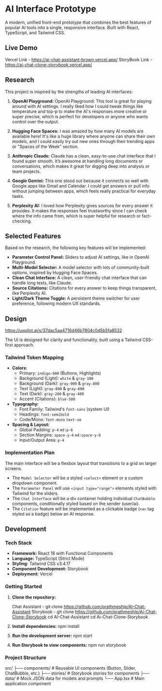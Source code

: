 # AI Interface Prototype

A modern, unified front-end prototype that combines the best features of popular AI tools into a single, responsive interface. Built with React, TypeScript, and Tailwind CSS.

## Live Demo

Vercel Link - https://ai-chat-assistant-brown.vercel.app/
StoryBook Link - https://ai-chat-clone-storybook.vercel.app/

## Research

This project is inspired by the strengths of leading AI interfaces:

1.  **OpenAI Playground:** OpenAI Playground: This tool is great for playing around with AI settings. I really liked how I could tweak things like temperature and top-p to make the AI's responses more creative or super precise, which is perfect for developers or anyone who wants control over the output.

2.  **Hugging Face Spaces:**  I was amazed by how many AI models are available here! It's like a huge library where anyone can share their own models, and I could easily try out new ones through their trending apps or "Spaces of the Week" section.

3.  **Anthropic Claude:** Claude has a clean, easy-to-use chat interface that I found super smooth. It’s awesome at handling long documents or conversations, which makes it great for digging deep into analysis or team projects.

4.  **Google Gemini:** This one stood out because it connects so well with Google apps like Gmail and Calendar. I could get answers or pull info without jumping between apps, which feels really practical for everyday tasks.

5.  **Perplexity AI:** I loved how Perplexity gives sources for every answer it provides. It makes the responses feel trustworthy since I can check where the info came from, which is super helpful for research or fact-checking.


## Selected Features

Based on the research, the following key features will be implemented:

-   **Parameter Control Panel:** Sliders to adjust AI settings, like in OpenAI Playground.
-   **Multi-Model Selector:** A model selector with lots of community-built options, inspired by Hugging Face Spaces.
-   **Clean Chat Interface:** A clean, user-friendly chat interface that can handle long texts, like Claude.
-   **Source Citations:** Citations for every answer to keep things transparent, like Perplexity AI.
-   **Light/Dark Theme Toggle:** A persistent theme switcher for user preference, following modern UX standards.

## Design

https://uxpilot.ai/s/37dac5aa4716d46b7804c0d5b5fa8532

The UI is designed for clarity and functionality, built using a Tailwind CSS-first approach.

### Tailwind Token Mapping

-   **Colors:**
    -   Primary: `indigo-600` (Buttons, Highlights)
    -   Background (Light): `white` & `gray-100`
    -   Background (Dark): `gray-900` & `gray-800`
    -   Text (Light): `gray-800` & `gray-600`
    -   Text (Dark): `gray-200` & `gray-400`
    -   Accent (Citations): `blue-500`
-   **Typography:**
    -   Font Family: Tailwind's `font-sans` (system UI)
    -   Headings: `font-semibold`
    -   Code/Mono: `font-mono` `text-sm`
-   **Spacing & Layout:**
    -   Global Padding: `p-4` `md:p-6`
    -   Section Margins: `space-y-4` `md:space-y-6`
    -   Input/Output Area: `p-4`

### Implementation Plan

The main interface will be a flexbox layout that transitions to a grid on larger screens.
-   The `Model Selector` will be a styled `<select>` element or a custom dropdown component.
-   The `Parameter Panel` will use `<input type="range">` elements styled with Tailwind for the sliders.
-   The `Chat Interface` will be a div container holding individual `ChatBubble` components, conditionally styled based on the sender (user/ai).
-   The `Citation` feature will be implemented as a clickable badge (`<a>` tag styled as a badge) below an AI response.

## Development

### Tech Stack

-   **Framework:** React 18 with Functional Components
-   **Language:** TypeScript (Strict Mode)
-   **Styling:** Tailwind CSS v3.4.17
-   **Component Development:** Storybook
-   **Deployment:** Vercel

### Getting Started

1.  **Clone the repository:**
    
    Chat Assistant - git clone https://github.com/prathmeshlp/AI-Chat-Assistant 
    Storybook - git clone https://github.com/prathmeshlp/Ai-Chat-Clone-Storybook
    cd AI-Chat-Assistant 
    cd Ai-Chat-Clone-Storybook


2.  **Install dependencies:**
    npm install

3.  **Run the development server:**
    npm start

4.  **Run Storybook to view components:**
    npm run storybook

### Project Structure
src/
    ├── components/ # Reusable UI components (Button, Slider, ChatBubble, etc.)
    ├── stories/ # Storybook stories for components
    ├── data/ # Mock JSON data for models and prompts
    └── App.tsx # Main application component    
